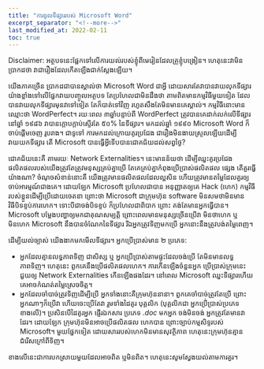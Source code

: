 ```yaml
---
title: "ការចូលទីផ្សាររបស់ Microsoft Word"
excerpt_separator: "<!--more-->"
last_modified_at: 2022-02-11
toc: true
---
```

Disclaimer: អត្ថបទនេះផ្អែកទៅលើការយល់របស់ខ្ញុំពីមេរៀនដែលគ្រូខ្ញុំបង្រៀន។ ហេតុនេះវាមិនប្រាកដថា វាជារឿងដែលកើតឡើងជាក់ស្ដែងឡើយ។

យើងភាគច្រើន ប្រាកដជាបានស្គាល់ថា Microsoft Word ជាអ្វី ដោយសារតែវាបានវាយលុកទីផ្សារយ៉ាងខ្លាំងទៅលើផ្នែកវាយបញ្ចូលអត្ថបទ តែប្រហែលជាមិនដឹងថា 
តាមពិតមានកម្មវិធីមួយទៀត ដែលបានវាយលុកទីផ្សារមុនវាទៅទៀត តែក៏បាត់ទៅវិញ រហូតសឹងតែមិនមានគេស្គាល់។ កម្មវិធីនោះមានឈ្មោះថា WordPerfect។ រយៈពេល 
៣ឆ្នាំបន្ទាប់ពី WordPerfect ត្រូវបានគេដាក់លក់លើទីផ្សារនៅឆ្នាំ ១៩៨៦ វាបានក្ដោបក្ដាប់ស្ទើរតែ ៥០% នៃទីផ្សារ។ មកដល់ឆ្នាំ ១៩៩០ Microsoft Word ក៏ចាប់ផ្ដើមចេញ
រូបរាង។ ជាទូទៅ ការមកដល់ក្រោយគូរប្រជែង ជារឿងមិនងាយស្រួលឡើយដើម្បីវាយយកទីផ្សារ តើ Microsoft បានធ្វើអ្វីទើបបានជោគជ័យដល់សព្វថ្ងៃ?

ជោគជ័យនេះគឺ តាមរយៈ Network Externalities។ នេះមានន័យថា ដើម្បីឈ្នះគូរប្រជែង ផលិតផលរបស់យើងត្រូវតែត្រូវមនុស្សគ្រប់គ្នាប្រើ តែគេគ្រប់គ្នាកំពុងប្រើប្រាស់ផលិតផល
ផ្សេង តើគួរធ្វើយ៉ាងណា? ចំណុចសំខាន់នោះគឺ យើងត្រូវមានផលិតផលដែលល្អសិន ហើយត្រូវមានតម្លៃដែលគួរឲ្យចាប់អារម្មណ៍ជាងគេ។ ដោយឡែក Microsoft ប្រហែលជាបាន
អនុញ្ញាតឲ្យគេ Hack (ហេក) កម្មវិធីរបស់ខ្លួនដើម្បីប្រើដោយចេតនា ព្រោះថា Microsoft ជាក្រុមហ៊ុន software មិនសមថាមិនមានវិធីបិទខ្ទប់ការហេក។ ទោះបីជាចង់បិទខ្ទប់ ក៏ប្រហែលជាពិបាក ព្រោះ
គង់តែមានអ្នកធ្វើបាន។ Microsoft បម្លែងបញ្ហាឲ្យមកជាគុណសម្បត្តិ ព្រោះពេលមានមនុស្សច្រើនប្រើវា មិនថាហេក ឬ មិនហេក Microsoft នឹងបានចំណែកនៃទីផ្សារ 
រីឯអ្នកត្រូវទិញមកប្រើ អ្នកនោះនឹងត្រូវបង់តម្លៃពេញ។ 

ដើម្បីយល់ច្បាស់ យើងងាកមកមើលទីផ្សារ។ អ្នកប្រើប្រាស់មាន ២ ប្រភេទ:
- អ្នកដែលគ្មានលទ្ធភាពទិញ ជាសិស្ស ឬ អ្នកប្រើប្រាស់តាមផ្ទះដែលចង់ប្រើ តែមិនមានលទ្ធភាពទិញ។ ហេតុនេះ ពួកគេនឹងប្រើផលិតផលហេក។ ការកើ់នឡើងចំនួនអ្នក
ប្រើប្រាស់ក្រុមនេះ ជួយឲ្យ Network Externalities កើនឡើងផងដែរ។ នៅពេល Microsoft ឈ្នះទីផ្សារហើយ គេអាចកំណត់តម្លៃស្រេចចិត្ត។
- អ្នកដែលចាំបាច់ត្រូវទិញដើម្បីប្រើ អ្នកទាំងនោះគឺក្រុមហ៊ុននានា។ ពួកគេចាំបាច់ត្រូវតែប្រើ ព្រោះអ្នកណាៗក៏ប្រើវា ហើយចេះប្រើតែវា រួមទាំងដៃគូរ បុគ្គលិក (បុគ្គលិកជា
អ្នកប្រើ់ប្រាស់ប្រភេទខាងលើ)។ ប្រសិនបើដៃគូរអ្នក ផ្ញើរឯកសារ ប្រភេទ _.doc_ មកអ្នក ចង់មិនចង់ អ្នកត្រូវតែមានវាដែរ។ ដោយឡែក ក្រុមហ៊ុនមិនអាចប្រើផលិតផល
ហេកបាន ព្រោះច្បាប់កម្មសិទ្ទរបស់ Microsoft។ មួយផ្នែកទៀត ដោយសាររបស់ហេកមិនមានសុវត្ថិភាព ហេតុនេះក្រុមហ៊ុនគ្មានជំរើសក្រៅពីទិញ។

ខាងលើនេះជាការបកស្រាយមួយដែលអាចពិត ឬមិនពិត។ ហេតុនេះសូមស្វែងយល់តាមការគួរ។
